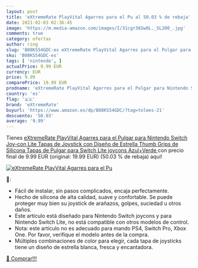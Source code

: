 ```yaml
---
layout: post
title: 'eXtremeRate PlayVital Agarres para el Pu al 50.03 % de rebaja'
date: 2021-02-03 02:36:45
image: 'https://m.media-amazon.com/images/I/31cgr36Sw0L._SL200_.jpg'
comments: true
category: ofertas
author: ring
slug: 'B08KS54GDC-es eXtremeRate PlayVital Agarres para el Pulgar para Nintendo...'
sku: 'B08KS54GDC-es'
tags: [ 'nintendo', ]
actualPrice: 9.99 EUR
currency: EUR
price: 9.99
comparePrice: 19.99 EUR
prodname: 'eXtremeRate PlayVital Agarres para el Pulgar para Nintendo Switch Joy-con Lite Tapas de Joystick con Diseño de Estrella Thumb Grips de Silicona Tapas de Pulgar para Switch Lite joycons Azul+Verde '
country: 'es'
flag: '🇪🇸'
brand: 'eXtremeRate'
buyurl: 'https://www.amazon.es/dp/B08KS54GDC/?tag=tolees-21'
descuento: '50.03'
average: '9.99'
---
```


Tienes [eXtremeRate PlayVital Agarres para el Pulgar para Nintendo Switch Joy-con Lite Tapas de Joystick con Diseño de Estrella Thumb Grips de Silicona Tapas de Pulgar para Switch Lite joycons Azul+Verde ](https://www.amazon.es/dp/B08KS54GDC/?tag=tolees-21) con precio final de  9.99 EUR (original: 19.99 EUR) (50.03 %  de rebaja) aqui!

[![eXtremeRate PlayVital Agarres para el Pu](https://m.media-amazon.com/images/I/31cgr36Sw0L._SL200_.jpg)](https://www.amazon.es/dp/B08KS54GDC/?tag=tolees-21)

🔎:

- Fácil de instalar, sin pasos complicados, encaja perfectamente.
- Hecho de silicona de alta calidad, suave y confortable. Se puede proteger muy bien su joystick de arañazos, golpes, suciedad u otros daños.
- Este artículo está diseñado para Nintendo Switch joycons y para Nintendo Switch Lite, no está compatible con otros modelos de control.
- Nota: este artículo no es adecuado para mando PS4, Switch Pro, Xbox One. Por favor, verifique el modelo antes de la compra.
- Múltiples combinaciones de color para elegir, cada tapa de joysticks tiene un diseño de estrella blanca, fresca y encantadora.

[🛒 Comprar!!!](https://www.amazon.es/dp/B08KS54GDC/?tag=tolees-21)
